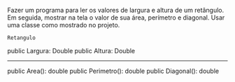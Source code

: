 Fazer um programa para ler os valores de largura e altura de um retângulo. Em seguida, mostrar na tela o valor de sua área, perímetro e diagonal. Usar uma classe como mostrado no projeto.

    Retangulo
public Largura: Double
public Altura: Double
________________________
public Area(): double
public Perimetro(): double
public Diagonal(): double